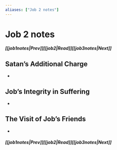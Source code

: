 ```yaml
---
aliases: ["Job 2 notes"]
---
```

# Job 2 notes
##### <span class=arrow-left></span>[[job1notes|Prev]]<span class=navigation-separator></span>[[job2|Read]]<span class=navigation-separator></span>[[job3notes|Next]]<span class=arrow-right></span>
## Satan’s Additional Charge
- 
## Job’s Integrity in Suffering
- 
## The Visit of Job’s Friends
- 
##### <span class=arrow-left></span>[[job1notes|Prev]]<span class=navigation-separator></span>[[job2|Read]]<span class=navigation-separator></span>[[job3notes|Next]]<span class=arrow-right></span>